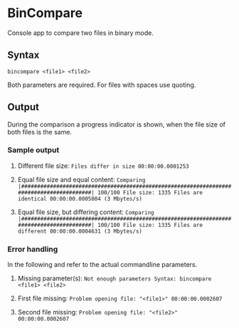 # BinCompare

Console app to compare two files in binary mode.

## Syntax
`bincompare <file1> <file2>`

Both parameters are required. For files with spaces use quoting.

## Output
During the comparison a progress indicator is shown, when the file size of both files is the same.

### Sample output

1. Different file size:
	`Files differ in size
	00:00:00.0001253`

2. Equal file size and equal content:
	`Comparing           |#########################################################################################| 100/100
	File size: 1335
	Files are identical
	00:00:00.0005004 (3 Mbytes/s)`

3. Equal file size, but differing content:
	`Comparing           |#########################################################################################| 100/100
	File size: 1335
	Files are different
	00:00:00.0004631 (3 Mbytes/s)`

### Error handling
In the following <file1> and <file2> refer to the actual commandline parameters.
1. Missing parameter(s):
	`Not enough parameters
	Syntax: bincompare <file1> <file2>`
	
2. First file missing:
	`Problem opening file: "<file1>"
	00:00:00.0002607`

3. Second file missing:
	`Problem opening file: "<file2>"
	00:00:00.0002607`
